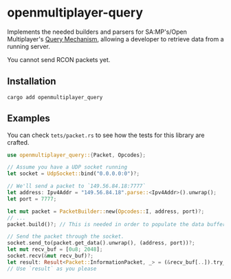 # openmultiplayer-query

Implements the needed builders and parsers for SA:MP's/Open Multiplayer's [Query Mechanism](https://sampwiki.blast.hk/wiki/Query_Mechanism), allowing a developer to retrieve data from a running server.

You cannot send RCON packets yet.

## Installation

`cargo add openmultiplayer_query`

## Examples

You can check `tets/packet.rs` to see how the tests for this library are crafted.

```rs
use openmultiplayer_query::{Packet, Opcodes};

// Assume you have a UDP socket running
let socket = UdpSocket::bind("0.0.0.0:0")?;

// We'll send a packet to `149.56.84.18:7777`
let address: Ipv4Addr = "149.56.84.18".parse::<Ipv4Addr>().unwrap();
let port = 7777;

let mut packet = PacketBuilder::new(Opcodes::I, address, port)?;
// ...
packet.build()?; // This is needed in order to populate the data buffer with query data.

// Send the packet through the socket.
socket.send_to(packet.get_data().unwrap(), (address, port))?;
let mut recv_buf = [0u8; 2048];
socket.recv(&mut recv_buf)?;
let result: Result<Packet::InformationPacket, _> = (&recv_buf[..]).try_into();
// Use `result` as you please
```
